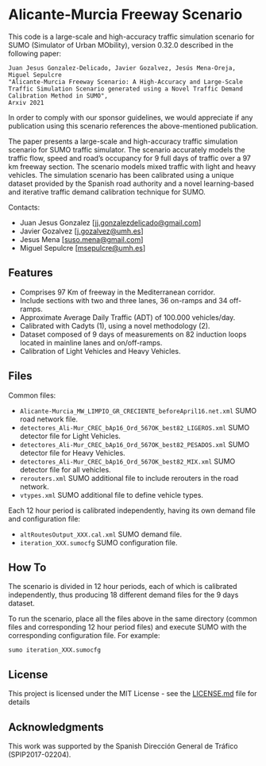 # Alicante-Murcia Freeway Scenario

This code is a large-scale and high-accuracy traffic simulation scenario for SUMO (Simulator of Urban MObility), version 0.32.0 described in the following paper:

    Juan Jesus Gonzalez-Delicado, Javier Gozalvez, Jesús Mena-Oreja, Miguel Sepulcre
    "Alicante-Murcia Freeway Scenario: A High-Accuracy and Large-Scale  Traffic Simulation Scenario generated using a Novel Traffic Demand Calibration Method in SUMO",
    Arxiv 2021

In order to comply with our sponsor guidelines, we would appreciate if any publication using this scenario references the above-mentioned publication.

The paper presents a large-scale and high-accuracy traffic simulation scenario for SUMO traffic simulator. The scenario accurately models the traffic flow, speed and road’s occupancy for 9 full days of traffic over a 97 km freeway section. The scenario models mixed traffic with light and heavy vehicles. The simulation scenario has been calibrated using a unique dataset provided by the Spanish road authority and a novel learning-based and iterative traffic demand calibration technique for SUMO.  

Contacts:  
* Juan Jesus Gonzalez [jj.gonzalezdelicado@gmail.com]
* Javier Gozalvez [j.gozalvez@umh.es]
* Jesus Mena [suso.mena@gmail.com]
* Miguel Sepulcre [msepulcre@umh.es]


## Features

* Comprises 97 Km of freeway in the Mediterranean corridor.
* Include sections with two and three lanes, 36 on-ramps and 34 off-ramps.
* Approximate Average Daily Traffic (ADT) of 100.000 vehicles/day.
* Calibrated with Cadyts (1), using a novel methodology (2).
* Dataset composed of 9 days of measurements on 82 induction loops located in mainline lanes and on/off-ramps.
* Calibration of Light Vehicles and Heavy Vehicles.



## Files
Common files:
* `Alicante-Murcia_MW_LIMPIO_GR_CRECIENTE_beforeApril16.net.xml` SUMO road network file.
* `detectores_Ali-Mur_CREC_bAp16_Ord_567OK_best82_LIGEROS.xml` SUMO detector file for Light Vehicles.
* `detectores_Ali-Mur_CREC_bAp16_Ord_567OK_best82_PESADOS.xml` SUMO detector file for Heavy Vehicles.
* `detectores_Ali-Mur_CREC_bAp16_Ord_567OK_best82_MIX.xml` SUMO detector file for all vehicles.
* `rerouters.xml` SUMO additional file to include rerouters in the road network.
* `vtypes.xml` SUMO additional file to define vehicle types.

Each 12 hour period is calibrated independently, having its own demand file and configuration file:
* `altRoutesOutput_XXX.cal.xml` SUMO demand file.
* `iteration_XXX.sumocfg` SUMO configuration file.

## How To

The scenario is divided in 12 hour periods, each of which is calibrated independently, thus producing 18 different demand files for the 9 days dataset.

To run the scenario, place all the files above in the same directory (common files and corresponding 12 hour period files) and execute SUMO with the corresponding configuration file. For example:

```
sumo iteration_XXX.sumocfg
```


## License

This project is licensed under the MIT License - see the [LICENSE.md](LICENSE.md) file for details

## Acknowledgments

This work was supported by the Spanish Dirección General de Tráfico (SPIP2017-02204).


